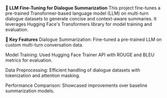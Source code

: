 **🚀 LLM Fine-Tuning for Dialogue Summarization**
This project fine-tunes a pre-trained Transformer-based language model (LLM) on multi-turn dialogue datasets to generate concise and context-aware summaries. It leverages Hugging Face's Transformers library for model training and evaluation.

**🧠 Key Features**
Dialogue Summarization: Fine-tuned a pre-trained LLM on custom multi-turn conversation data.

Model Training: Used Hugging Face Trainer API with ROUGE and BLEU metrics for evaluation.

Data Preprocessing: Efficient handling of dialogue datasets with tokenization and attention masking.

Performance Comparison: Showcased improvements over baseline summarization models.
